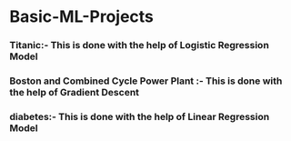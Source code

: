 # Basic-ML-Projects

### Titanic:- This is done with the help of Logistic Regression Model
### Boston and Combined Cycle Power Plant :- This is done with the help of Gradient Descent
### diabetes:- This is done with the help of Linear Regression Model

